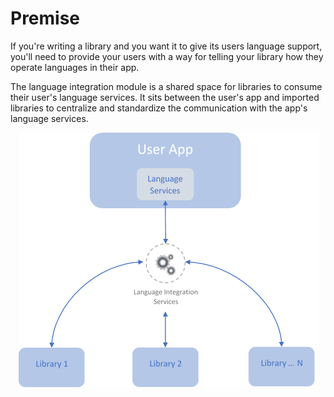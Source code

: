 # Premise
If you're writing a library and you want it to give its users language support, you'll need to provide your users with a way for telling your library how they operate languages in their app.

The language integration module is a shared space for libraries to consume their user's language services.
It sits between the user's app and imported libraries to centralize and standardize the communication with the app's language services.

<center>

![Language Integration Diagram](LanguageIntegrationModule/.attachments/Integration-diagram.png)

</center>